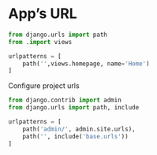 # App’s URL

```python
from django.urls import path
from .import views

urlpatterns = [
    path('',views.homepage, name='Home')
]
```

Configure project urls

 

```python
from django.contrib import admin
from django.urls import path, include

urlpatterns = [
    path('admin/', admin.site.urls),
    path('', include('base.urls'))
]
```